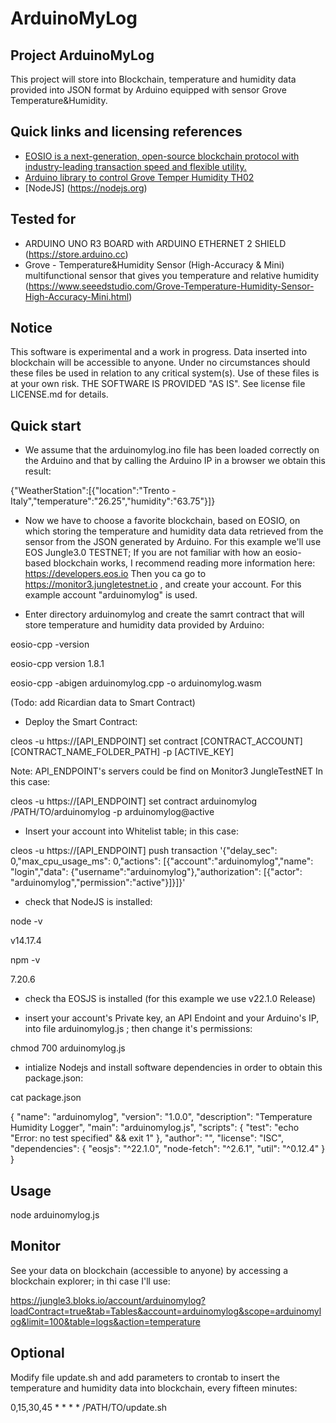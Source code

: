 ArduinoMyLog
============

## Project ArduinoMyLog

This project will store into Blockchain, temperature and humidity data provided into JSON format by Arduino equipped with sensor Grove Temperature&Humidity.


## Quick links and licensing references

- [EOSIO is a next-generation, open-source blockchain protocol with industry-leading transaction speed and flexible utility.](https://github.com/EOSIO)
- [Arduino library to control Grove Temper Humidity TH02](https://github.com/Seeed-Studio/Grove_Temper_Humidity_TH02)
- [NodeJS] (https://nodejs.org)


## Tested for 

* ARDUINO UNO R3 BOARD with ARDUINO ETHERNET 2 SHIELD (https://store.arduino.cc)
* Grove - Temperature&Humidity Sensor (High-Accuracy & Mini) multifunctional sensor that gives you temperature and relative humidity 
(https://www.seeedstudio.com/Grove-Temperature-Humidity-Sensor-High-Accuracy-Mini.html)


## Notice
This software is experimental and a work in progress. Data inserted into blockchain will be accessible to anyone.
Under no circumstances should these files be used in relation to any critical system(s).
Use of these files is at your own risk.
THE SOFTWARE IS PROVIDED "AS IS". See license file LICENSE.md for details.

## Quick start

* We assume that the arduinomylog.ino file has been loaded correctly on the Arduino and that by calling the Arduino IP in a browser we obtain this result:

{"WeatherStation":[{"location":"Trento - Italy","temperature":"26.25","humidity":"63.75"}]}

* Now we have to choose a favorite blockchain, based on EOSIO, on which storing the temperature and humidity data data retrieved from the sensor from the JSON generated by Arduino. For this example we'll use EOS Jungle3.0 TESTNET; If you are not familiar with how an eosio-based blockchain works, I recommend reading more information here: https://developers.eos.io
Then you ca go to https://monitor3.jungletestnet.io , and create your account. For this example account "arduinomylog" is used. 

* Enter directory arduinomylog and create the samrt contract that will store temperature and humidity data provided by Arduino:

eosio-cpp -version

eosio-cpp version 1.8.1

eosio-cpp -abigen arduinomylog.cpp -o arduinomylog.wasm

(Todo: add Ricardian data to Smart Contract)

* Deploy the Smart Contract:

cleos -u https://[API_ENDPOINT] set contract [CONTRACT_ACCOUNT] [CONTRACT_NAME_FOLDER_PATH] -p [ACTIVE_KEY]

Note: API_ENDPOINT's servers could be find on Monitor3 JungleTestNET
In this case:

cleos -u https://[API_ENDPOINT] set contract arduinomylog /PATH/TO/arduinomylog -p arduinomylog@active

* Insert your account into Whitelist table; in this case:

cleos -u https://[API_ENDPOINT] push transaction '{"delay_sec": 0,"max_cpu_usage_ms": 0,"actions": [{"account":"arduinomylog","name": "login","data": {"username":"arduinomylog"},"authorization": [{"actor": "arduinomylog","permission":"active"}]}]}'

* check that NodeJS is installed:

node -v

v14.17.4

npm -v

7.20.6

* check tha EOSJS is installed (for this example we use v22.1.0 Release)

* insert your account's Private key, an API Endoint and your Arduino's IP, into file arduinomylog.js ; then change it's permissions:

chmod 700 arduinomylog.js

* intialize Nodejs and install software dependencies in order to obtain this package.json:

cat package.json

{
  "name": "arduinomylog",
  "version": "1.0.0",
  "description": "Temperature Humidity Logger",
  "main": "arduinomylog.js",
  "scripts": {
    "test": "echo \"Error: no test specified\" && exit 1"
  },
  "author": "",
  "license": "ISC",
  "dependencies": {
    "eosjs": "^22.1.0",
    "node-fetch": "^2.6.1",
    "util": "^0.12.4"
  }
}


## Usage

node arduinomylog.js


## Monitor

See your data on blockchain (accessible to anyone) by accessing a blockchain explorer; in thi case I'll use:

https://jungle3.bloks.io/account/arduinomylog?loadContract=true&tab=Tables&account=arduinomylog&scope=arduinomylog&limit=100&table=logs&action=temperature 



## Optional

Modify file update.sh and add parameters to crontab to insert the temperature and humidity data into blockchain, every fifteen minutes:

0,15,30,45 * * * * /PATH/TO/update.sh